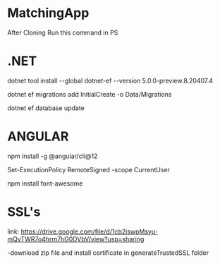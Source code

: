 # MatchingApp

After Cloning Run this command in PS

# .NET

dotnet tool install --global dotnet-ef --version 5.0.0-preview.8.20407.4

dotnet ef migrations add InitialCreate -o Data/Migrations

dotnet ef database update


# ANGULAR

npm install -g @angular/cli@12
 
Set-ExecutionPolicy RemoteSigned -scope CurrentUser

npm install font-awesome


# SSL's

link: https://drive.google.com/file/d/1cb2iswpMsyu-mQvTWR7o4hrm7hG0DVbV/view?usp=sharing

-download zip file and install certificate in generateTrustedSSL folder
